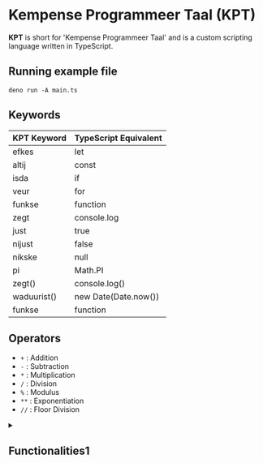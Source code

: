 # Kempense Programmeer Taal (KPT)

**KPT** is short for 'Kempense Programmeer Taal' and is a custom scripting language written in TypeScript.

## Running example file
```shell
deno run -A main.ts
```

## Keywords

| KPT Keyword | TypeScript Equivalent |
| ----------- | ---------------------- |
| efkes       | let                    |
| altij       | const                  |
| isda        | if                     |
| veur        | for                    |
| funkse      | function               |
| zegt        | console.log            |
| just        | true                   |
| nijust      | false                  |
| nikske      | null                   |
| pi          | Math.PI                |
| zegt()      | console.log()          |
| waduurist() | new Date(Date.now())   |
| funkse      | function               |

## Operators

- `+` : Addition
- `-` : Subtraction
- `*` : Multiplication
- `/` : Division
- `%` : Modulus
- `**` : Exponentiation
- `//` : Floor Division

<details>
 <summary><h2>Functionalities1</h2></summary>
 <ul>
    <li>Functions return the last evaluated statement automatically</li>
 </ul>
</details>